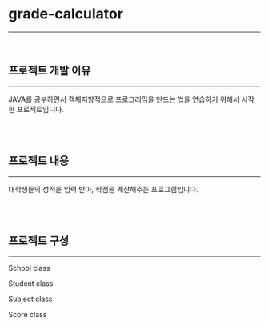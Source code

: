 # grade-calculator

<hr/>

<br/>

## 프로젝트 개발 이유

<hr/>

JAVA를 공부하면서 객체지향적으로 프로그래밈을 만드는 법을 연습하기 위해서 시작한 프로젝트입니다.

<br/>

<br/>

## 프로젝트 내용

<hr/>

대학생들의 성적을 입력 받아, 학점을 계산해주는 프로그램입니다. 

<br/>

<br/>

## 프로젝트 구성

<hr/>

School class

Student class

Subject class

Score class



